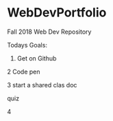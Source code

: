 
# WebDevPortfolio
Fall 2018 Web Dev Repository



Todays Goals:

1. Get on Github

2 Code pen

3 start a shared clas doc

  quiz

4

